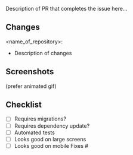 Description of PR that completes the issue here...

## Changes

<name_of_repository>:

- Description of changes

## Screenshots

(prefer animated gif)

## Checklist

- [ ] Requires migrations?
- [ ] Requires dependency update?
- [ ] Automated tests
- [ ] Looks good on large screens
- [ ] Looks good on mobile
      Fixes #
